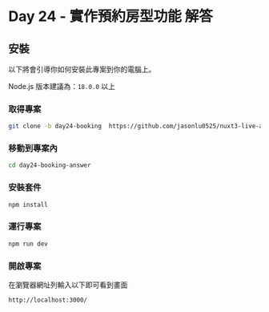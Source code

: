 # Day 24 - 實作預約房型功能 解答

## 安裝

以下將會引導你如何安裝此專案到你的電腦上。

Node.js 版本建議為：`18.0.0` 以上

### 取得專案

```bash
git clone -b day24-booking  https://github.com/jasonlu0525/nuxt3-live-answer.git day24-booking-answer
```

### 移動到專案內

```bash
cd day24-booking-answer
```

### 安裝套件

```bash
npm install
```

### 運行專案

```bash
npm run dev
```

### 開啟專案

在瀏覽器網址列輸入以下即可看到畫面

```bash
http://localhost:3000/
```
